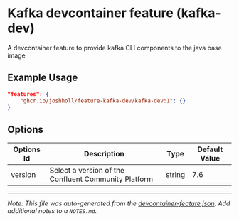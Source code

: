 
# Kafka devcontainer feature (kafka-dev)

A devcontainer feature to provide kafka CLI components to the java base image

## Example Usage

```json
"features": {
    "ghcr.io/joshholl/feature-kafka-dev/kafka-dev:1": {}
}
```

## Options

| Options Id | Description | Type | Default Value |
|-----|-----|-----|-----|
| version | Select a version of the Confluent Community Platform | string | 7.6 |



---

_Note: This file was auto-generated from the [devcontainer-feature.json](https://github.com/joshholl/feature-kafka-dev/blob/main/src/kafka-dev/devcontainer-feature.json).  Add additional notes to a `NOTES.md`._
